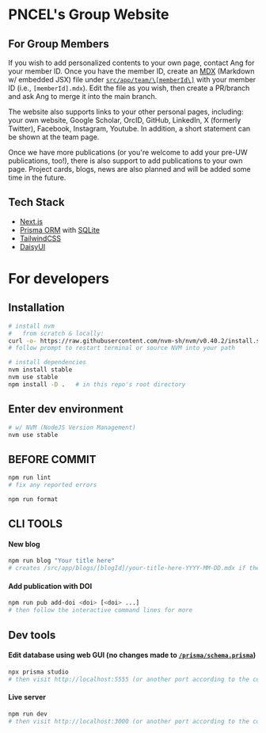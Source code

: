 # PNCEL's Group Website

## For Group Members

If you wish to add personalized contents to your own page, contact Ang for your member ID. Once you have the member ID, create an [MDX](https://mdxjs.com/) (Markdown w/ embedded JSX) file under [`src/app/team/\[memberId\]`](https://github.com/pncel/pncel.github.io/tree/main/src/app/team/%5BmemberId%5D) with your member ID (i.e., `[memberId].mdx`). Edit the file as you wish, then create a PR/branch and ask Ang to merge it into the main branch.

The website also supports links to your other personal pages, including: your own website, Google Scholar, OrcID, GitHub, LinkedIn, X (formerly Twitter), Facebook, Instagram, Youtube. In addition, a short statement can be shown at the team page.

Once we have more publications (or you're welcome to add your pre-UW publications, too!), there is also support to add publications to your own page. Project cards, blogs, news are also planned and will be added some time in the future.

## Tech Stack

- [Next.js](https://nextjs.org)
- [Prisma ORM](https://www.prisma.io/) with [SQLite](https://www.sqlite.org/)
- [TailwindCSS](https://tailwindcss.com/)
- [DaisyUI](https://daisyui.com/)

# For developers

## Installation

```bash
# install nvm
#   from scratch & locally:
curl -o- https://raw.githubusercontent.com/nvm-sh/nvm/v0.40.2/install.sh | bash
# follow prompt to restart terminal or source NVM into your path

# install dependencies
nvm install stable
nvm use stable
npm install -D .   # in this repo's root directory
```

## Enter dev environment

```bash
# w/ NVM (NodeJS Version Management)
nvm use stable
```

## **BEFORE COMMIT**

```bash
npm run lint
# fix any reported errors

npm run format
```

## **CLI TOOLS**

#### New blog

```bash
npm run blog "Your title here"
# creates /src/app/blogs/[blogId]/your-title-here-YYYY-MM-DD.mdx if the file does not already exists
```

#### Add publication with DOI

```bash
npm run pub add-doi <doi> [<doi> ...]
# then follow the interactive command lines for more
```

## Dev tools

#### Edit database using web GUI (no changes made to [`/prisma/schema.prisma`](/prisma/schema.prisma))

```bash
npx prisma studio
# then visit http://localhost:5555 (or another port according to the command line output)
```

#### Live server

```bash
npm run dev
# then visit http://localhost:3000 (or another port according to the command line output)
```
